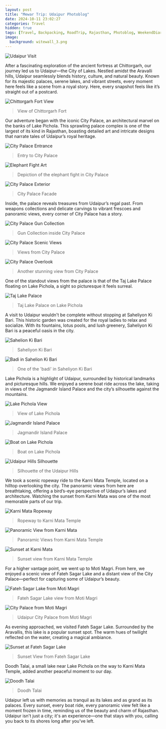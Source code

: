 ```yaml
---
layout: post
title: "Mewar Trip: Udaipur Photoblog"
date: 2024-10-11 23:02:27
categories: Travel
hidden: true
tags: [Travel, Backpacking, RoadTrip, Rajasthan, Photoblog, WeekendDiaries]
image:
  background: witewall_3.png
---
```


![Udaipur Visit](https://i.imgur.com/HdfPXLX.jpg)

After a fascinating exploration of the ancient fortress at Chittorgarh, our journey led us to Udaipur—the City of Lakes. Nestled amidst the Aravalli hills, Udaipur seamlessly blends history, culture, and natural beauty. Known for its majestic palaces, serene lakes, and vibrant streets, every moment here feels like a scene from a royal story. Here, every snapshot feels like it’s straight out of a postcard.

![Chittorgarh Fort View](https://i.imgur.com/4zT4CBb.jpg)
> View of Chittorgarh Fort

Our adventure began with the iconic City Palace, an architectural marvel on the banks of Lake Pichola. This sprawling palace complex is one of the largest of its kind in Rajasthan, boasting detailed art and intricate designs that narrate tales of Udaipur’s royal heritage.

![City Palace Entrance](https://i.imgur.com/a8kwO76.jpg)
> Entry to City Palace

![Elephant Fight Art](https://i.imgur.com/fnhyGk8.jpg)
> Depiction of the elephant fight in City Palace


![City Palace Exterior](https://i.imgur.com/rQQOMi9.jpg)
> City Palace Facade

Inside, the palace reveals treasures from Udaipur’s regal past. From weapons collections and delicate carvings to vibrant frescoes and panoramic views, every corner of City Palace has a story.

![City Palace Gun Collection](https://i.imgur.com/iB8yInP.jpg)
> Gun Collection inside City Palace

![City Palace Scenic Views](https://i.imgur.com/XLBKYB2.jpg)
> Views from City Palace

![City Palace Overlook](https://i.imgur.com/P8bkuWG.jpg)
> Another stunning view from City Palace

One of the standout views from the palace is that of the Taj Lake Palace floating on Lake Pichola, a sight so picturesque it feels surreal.

![Taj Lake Palace](https://i.imgur.com/6bDL9gM.jpg)
> Taj Lake Palace on Lake Pichola

A visit to Udaipur wouldn't be complete without stopping at Saheliyon Ki Bari. This historic garden was created for the royal ladies to relax and socialize. With its fountains, lotus pools, and lush greenery, Saheliyon Ki Bari is a peaceful oasis in the city.

![Sahelion Ki Bari](https://i.imgur.com/u1ZTDJA.jpg)
> Saheliyon Ki Bari

![Badi in Sahelion Ki Bari](https://i.imgur.com/1mhSbU3.jpg)
> One of the 'badi' in Saheliyon Ki Bari

Lake Pichola is a highlight of Udaipur, surrounded by historical landmarks and picturesque hills. We enjoyed a serene boat ride across the lake, taking in views of the Jagmandir Island Palace and the city’s silhouette against the mountains.

![Lake Pichola View](https://i.imgur.com/gizVV7S.jpg)
> View of Lake Pichola

![Jagmandir Island Palace](https://i.imgur.com/8kT7Gh1.jpg)
> Jagmandir Island Palace

![Boat on Lake Pichola](https://i.imgur.com/GmFtf8d.jpg)
> Boat on Lake Pichola

![Udaipur Hills Silhouette](https://i.imgur.com/2anJVRY.jpg)
> Silhouette of the Udaipur Hills

We took a scenic ropeway ride to the Karni Mata Temple, located on a hilltop overlooking the city. The panoramic views from here are breathtaking, offering a bird’s-eye perspective of Udaipur’s lakes and architecture. Watching the sunset from Karni Mata was one of the most memorable parts of our trip.

![Karni Mata Ropeway](https://i.imgur.com/4BMYdh8.jpg)
> Ropeway to Karni Mata Temple

![Panoramic View from Karni Mata](https://i.imgur.com/GTWm057.jpg)
> Panoramic Views from Karni Mata Temple

![Sunset at Karni Mata](https://i.imgur.com/n27WsuE.jpg)
> Sunset view from Karni Mata Temple


For a higher vantage point, we went up to Moti Magri. From here, we enjoyed a scenic view of Fateh Sagar Lake and a distant view of the City Palace—perfect for capturing some of Udaipur’s beauty.

![Fateh Sagar Lake from Moti Magri](https://i.imgur.com/FKTbiGt.jpg)
> Fateh Sagar Lake view from Moti Magri

![City Palace from Moti Magri](https://i.imgur.com/ZNdRcnW.jpg)
> Udaipur City Palace from Moti Magri

As evening approached, we visited Fateh Sagar Lake. Surrounded by the Aravallis, this lake is a popular sunset spot. The warm hues of twilight reflected on the water, creating a magical ambiance.

![Sunset at Fateh Sagar Lake](https://i.imgur.com/BnJiRi7.jpg)
> Sunset View from Fateh Sagar Lake

Doodh Talai, a small lake near Lake Pichola on the way to Karni Mata Temple, added another peaceful moment to our day. 

![Doodh Talai](https://i.imgur.com/7Hszb6i.jpg)
> Doodh Talai

Udaipur left us with memories as tranquil as its lakes and as grand as its palaces. Every sunset, every boat ride, every panoramic view felt like a moment frozen in time, reminding us of the beauty and charm of Rajasthan. Udaipur isn't just a city; it's an experience—one that stays with you, calling you back to its shores long after you've left.